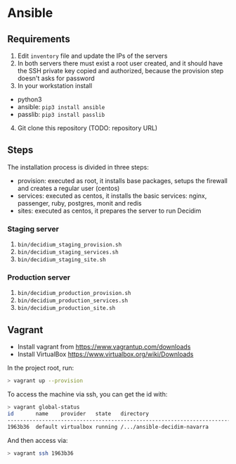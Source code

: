 # Ansible

## Requirements

1. Edit `inventory` file and update the IPs of the servers
2. In both servers there must exist a root user created, and it should have the SSH private key copied and authorized, because the provision step doesn't asks for password
3. In your workstation install
  - python3
  - ansible: `pip3 install ansible`
  - passlib: `pip3 install passlib`
4. Git clone this repository (TODO: repository URL)

## Steps

The installation process is divided in three steps:

- provision: executed as root, it installs base packages, setups the firewall and creates a regular user (centos)
- services: executed as centos, it installs the basic services: nginx, passenger, ruby, postgres, monit and redis
- sites: executed as centos, it prepares the server to run Decidim

### Staging server

1. `bin/decidium_staging_provision.sh`
2. `bin/decidium_staging_services.sh`
3. `bin/decidium_staging_site.sh`

### Production server

1. `bin/decidium_production_provision.sh`
2. `bin/decidium_production_services.sh`
3. `bin/decidium_production_site.sh`

## Vagrant

- Install vagrant from https://www.vagrantup.com/downloads
- Install VirtualBox https://www.virtualbox.org/wiki/Downloads

In the project root, run:

```bash
> vagrant up --provision
```

To access the machine via ssh, you can get the id with:

```bash
> vagrant global-status
id       name    provider   state   directory
-------------------------------------------------------------------------------
1963b36  default virtualbox running /.../ansible-decidim-navarra
```

And then access via:

```bash
> vagrant ssh 1963b36
```
